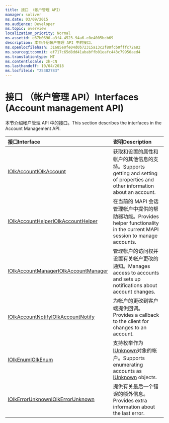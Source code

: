 ```yaml
---
title: 接口 （帐户管理 API）
manager: soliver
ms.date: 03/09/2015
ms.audience: Developer
ms.topic: overview
localization_priority: Normal
ms.assetid: e67b0690-a3f4-4523-94a6-c0e4005bcb69
description: 本节介绍帐户管理 API 中的接口。
ms.openlocfilehash: 31685e0fe04d0b72315a13c2f80fcb0fffc72a82
ms.sourcegitcommit: ef717c65d8dd41ababffb01eafc443c79950aed4
ms.translationtype: MT
ms.contentlocale: zh-CN
ms.lasthandoff: 10/04/2018
ms.locfileid: "25382783"
---
```

# <a name="interfaces-account-management-api"></a><span data-ttu-id="f24d4-103">接口 （帐户管理 API）</span><span class="sxs-lookup"><span data-stu-id="f24d4-103">Interfaces (Account management API)</span></span>

<span data-ttu-id="f24d4-104">本节介绍帐户管理 API 中的接口。</span><span class="sxs-lookup"><span data-stu-id="f24d4-104">This section describes the interfaces in the Account Management API.</span></span>
  
|<span data-ttu-id="f24d4-105">**接口**</span><span class="sxs-lookup"><span data-stu-id="f24d4-105">**Interface**</span></span>|<span data-ttu-id="f24d4-106">**说明**</span><span class="sxs-lookup"><span data-stu-id="f24d4-106">**Description**</span></span>|
|:-----|:-----|
|[<span data-ttu-id="f24d4-107">IOlkAccount</span><span class="sxs-lookup"><span data-stu-id="f24d4-107">IOlkAccount</span></span>](iolkaccount.md) <br/> |<span data-ttu-id="f24d4-108">获取和设置的属性和帐户的其他信息的支持。</span><span class="sxs-lookup"><span data-stu-id="f24d4-108">Supports getting and setting of properties and other information about an account.</span></span>  <br/> |
|[<span data-ttu-id="f24d4-109">IOlkAccountHelper</span><span class="sxs-lookup"><span data-stu-id="f24d4-109">IOlkAccountHelper</span></span>](iolkaccounthelper.md) <br/> |<span data-ttu-id="f24d4-110">在当前的 MAPI 会话管理帐户中提供的帮助器功能。</span><span class="sxs-lookup"><span data-stu-id="f24d4-110">Provides helper functionality in the current MAPI session to manage accounts.</span></span>  <br/> |
|[<span data-ttu-id="f24d4-111">IOlkAccountManager</span><span class="sxs-lookup"><span data-stu-id="f24d4-111">IOlkAccountManager</span></span>](iolkaccountmanager.md) <br/> |<span data-ttu-id="f24d4-112">管理帐户的访问权并设置有关帐户更改的通知。</span><span class="sxs-lookup"><span data-stu-id="f24d4-112">Manages access to accounts and sets up notifications about account changes.</span></span>  <br/> |
|[<span data-ttu-id="f24d4-113">IOlkAccountNotify</span><span class="sxs-lookup"><span data-stu-id="f24d4-113">IOlkAccountNotify</span></span>](iolkaccountnotify.md) <br/> |<span data-ttu-id="f24d4-114">为帐户的更改到客户端提供回调。</span><span class="sxs-lookup"><span data-stu-id="f24d4-114">Provides a callback to the client for changes to an account.</span></span>  <br/> |
|[<span data-ttu-id="f24d4-115">IOlkEnum</span><span class="sxs-lookup"><span data-stu-id="f24d4-115">IOlkEnum</span></span>](iolkenum.md) <br/> |<span data-ttu-id="f24d4-116">支持枚举作为[IUnknown](https://docs.microsoft.com/windows/desktop/api/unknwn/nn-unknwn-iunknown)对象的帐户。</span><span class="sxs-lookup"><span data-stu-id="f24d4-116">Supports enumerating accounts as [IUnknown](https://docs.microsoft.com/windows/desktop/api/unknwn/nn-unknwn-iunknown) objects.</span></span>  <br/> |
|[<span data-ttu-id="f24d4-117">IOlkErrorUnknown</span><span class="sxs-lookup"><span data-stu-id="f24d4-117">IOlkErrorUnknown</span></span>](iolkerrorunknown.md) <br/> |<span data-ttu-id="f24d4-118">提供有关最后一个错误的额外信息。</span><span class="sxs-lookup"><span data-stu-id="f24d4-118">Provides extra information about the last error.</span></span>  <br/> |
   

